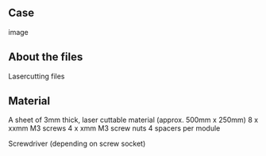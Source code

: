 ## Case
image
## About the files
Lasercutting files

## Material

A sheet of 3mm thick, laser cuttable material (approx. 500mm x 250mm)
8 x xxmm M3 screws
4 x xmm M3 screw nuts
4 spacers per module

Screwdriver (depending on screw socket)

